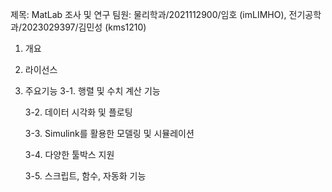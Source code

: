 제목: MatLab 조사 및 연구
팀원: 물리학과/2021112900/임호 (imLIMHO), 전기공학과/2023029397/김민성 (kms1210)

1. 개요


2. 라이선스


3. 주요기능
   3-1. 행렬 및 수치 계산 기능
   
   3-2. 데이터 시각화 및 플로팅
   
   3-3. Simulink를 활용한 모델링 및 시뮬레이션
   
   3-4. 다양한 툴박스 지원
   
   3-5. 스크립트, 함수, 자동화 기능
   
